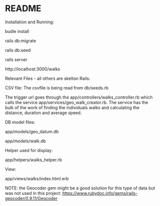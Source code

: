 # README

Installation and Running:

budle install

rails db:migrate

rails db:seed

rails server

http://localhost:3000/walks

Relevant Files - all others are skelton Rails:

CSV file:
The csvfile is being read from db/seeds.rb

The trigger url goes through the app/controllers/walks_controller.rb which calls the service app/services/geo_walk_creator.rb.  The service has the bulk of the work of finding the individuals walks and calculating the distance, duration and average speed.

DB model files:

app/models/geo_datum.db

app/models/walk.db

Helper used for display:

app/helpers/walks_helper.rb

View:

app/views/walks/index.html.erb

NOTE: the Geocoder gem might be a good solution for this type of data but was not used in this project: https://www.rubydoc.info/gems/rails-geocoder/0.9.11/Geocoder
